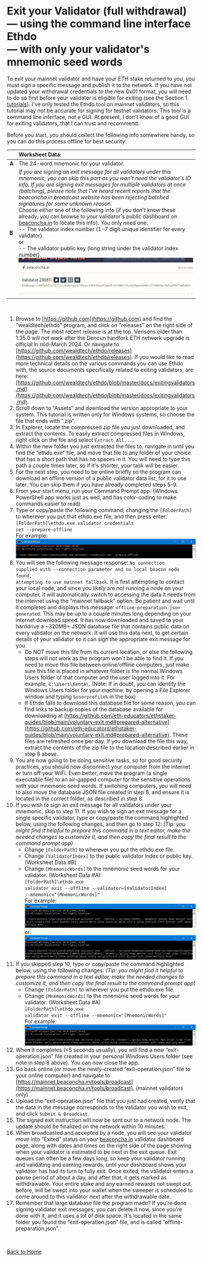 # Exit your Validator (full withdrawal)<br>— using the command line interface Ethdo<br>— with only your validator's mnemonic seed words

To exit your mainnet validator and have your ETH stake returned to you, you must sign a specific message and publish it to the network. If you have not updated your withdrawal credentials to the new 0x01 format, you will need to do so first before your validator is eligible for exiting (see the Section 1 [tutorials](/../main/README.md)). I've only tested the Ethdo tool on mainnet validators, so this tutorial may not be accurate for signing for testnet validators. This tool is a command line interface, not a GUI. At present, I don't know of a good GUI for exiting validators, that I can trust and recommend.

Before you start, you should collect the following info somewhere handy, so you can do this process offline for best security:

|       | Worksheet Data: |
| ---   | :--- |
| **A** | The 24-word mnemonic for your validator. |
| **B** | <i>If you are signing an exit message for all validators under this mnemonic, you can skip this part as you won't need the validator's ID info. If you are signing exit messages for multiple validators at once (batching), please note that I've heard recent reports that the beaconcha.in broadcast website has been rejecting batched signatures for some unknown reason.</i><br>Choose either one of the following info (if you don't know these already, you can browse to your validator's public dashboard on [beaconcha.in](https://mainnet.beaconcha.in) to locate this info). You only need one: <br>-- The validator index number (1-7 digit unique identifier for every validator).<br>or<br>-- The validator public key (long string under the validator index number).<br>![example image](images/BC002.jpg) |

<br>

1. Browse to [https://github.com](https://github.com) and find the “wealdtech/ethdo” program, and click on “releases” on the right side of the page. The most recent release is at the top. Verisons older than 1.35.0 will not work after the Dencun hardfork ETH network upgrade is official in mid-March 2024. Or navigate to [https://github.com/wealdtech/ethdo/releases](https://github.com/wealdtech/ethdo/releases). If you would like to read more technical details on the various commands you can use Ethdo with, the source documents specifically related to exiting validators, are here: [https://github.com/wealdtech/ethdo/blob/master/docs/exitingvalidators.md](https://github.com/wealdtech/ethdo/blob/master/docs/exitingvalidators.md).
2. Scroll down to “Assets” and download the version appropriate to your system. This tutorial is written only for Windows systems, so choose the file that ends with “.zip”.
3. In Explorer, locate the compressed zip file you just downloaded, and extract the contents. To easily extract compressed files in Windows, right click on the file and select <code>Extract All...</code>.
4. Within the new folder you just extracted the files to, navigate in until you find the “ethdo.exe” file, and move that file to any folder of your choice that has a short path that has no spaces in it. You will need to type this path a couple times later, so if it's shorter, your task will be easier.
5. For the next step, you need to be online briefly so the program can download an offline version of a public validator data list, for it to use later. You can skip them if you have already completed steps 5-9.
6. From your start menu, run your Command Prompt app. (Windows PowerShell app works just as well, and has color-coding to make commands easier to read)
7. Type or copy/paste the following command, changing the <code>[FolderPath]</code> to wherever you put that ethdo.exe file, and then press enter:<br><code>[FolderPath]\ethdo.exe validator credentials set --prepare-offline</code><br>For example:<br>![example image](images/CP003.jpg)
8. You will see the following message response: <code>No connection supplied with --connection parameter and no local beacon node found, attempting to use mainnet fallback</code>. It is first attempting to contact your local node, and since you likely are not running a node on your computer, it will automatically switch to accessing the data it needs from the internet using the “mainnet fallback” option. Be patient and wait until it completes and displays this message: <code>offline-preparation.json generated</code>. This may be up to a couple minutes long depending on your internet download speed. It has now downloaded and saved to your harddrive a ~320MB+ JSON database file that contains public data on every validator on the network. It will use this data next, to get certain details of your validator so it can sign the appropriate exit message for you.
    * Do NOT move this file from its current location, or else the following steps will not work as the program won't be able to find it. If you need to move this file between online/offline computers, just make sure this file is placed in whatever folder is the normal Windows Users folder of that computer and the user logged into it. For example, <code>C:\\Users\\KentA\\</code>. (Note: If in doubt, you can identify the Windows Users folder for your machine, by opening a File Explorer window and typing <code>%userprofile%</code> in the box)
    * If Ethdo fails to download this database file for some reason, you can find links to backup copies of the database available for downloading at [https://github.com/eth-educators/ethstaker-guides/blob/main/voluntary-exit.md#prepared-alternative](https://github.com/eth-educators/ethstaker-guides/blob/main/voluntary-exit.md#prepared-alternative). These files are refreshed once per day. If you download the file this way, extract the contents of the zip file to the location described earlier in step 8 above.
10. You are now going to be doing sensitive tasks, so for good security practices, you should now disconnect your computer from the internet or turn off your WiFi. Even better, move the program (a single executable file) to an air-gapped computer for the sensitive operations with your mnemonic seed words. If switching computers, you will need to also move the database JSON file created in step 8, and ensure it is located in the correct folder, as described in step 8.
11. If you wish to sign an exit message for all validators under your mnemonic, skip to step 11. If you wish to sign an exit message for a single specific validator, type or copy/paste the command highlighted below, using the following changes, and then go to step 12: <i>(Tip: you might find it helpful to prepare this command in a text editor, make the needed changes to customize it, and then copy the final result to the command prompt app)</i>
    * Change <code>[FolderPath]</code> to wherever you put the ethdo.exe file.
    * Change <code>[ValidatorIndex]</code> to the public validator index or public key. (Worksheet Data #B)
    * Change <code>[MnemonicWords]</code> to the mnemonic seed words for your validator. (Worksheet Data #A)<br><code>[FolderPath]\ethdo.exe validator exit --offline --validator=[ValidatorIndex] --mnemonic="[MnemonicWords]"</code><br>For example:<br>![example image](images/CP005.jpg)<br>or:<br>![example image](images/CP006.jpg)
12. If you skipped step 10, type or copy/paste the command highlighted below, using the following changes: <i>(Tip: you might find it helpful to prepare this command in a text editor, make the needed changes to customize it, and then copy the final result to the command prompt app)</i>
    * Change <code>[FolderPath]</code> to wherever you put the ethdo.exe file.
    * Change <code>[MnemonicWords]</code> to the mnemonic seed words for your validator. (Worksheet Data #A)<br><code>[FolderPath]\ethdo.exe validator exit --offline --mnemonic="[MnemonicWords]"</code><br>For example:<br>![example image](images/CP007.jpg)
13. When it completes (<5 seconds usually), you will find a new “exit-operation.json” file created in your personal Windows Users folder (see note in step 8 above). You can now close the app.
14. Go back online (or move the newly-created “exit-operation.json” file to your online computer) and navigate to [https://mainnet.beaconcha.in/tools/broadcast](https://mainnet.beaconcha.in/tools/broadcast). (mainnet validators only)
15. Upload the “exit-operation.json” file that you just had created, verify that the data in the message corresponds to the validator you wish to exit, and click <code>Submit & Broadcast</code>.
16. The signed exit instruction will now be sent out to a network node. The update should be finalized on the network within 10 minutes.
17. When broadcasted and accepted by a node, you will see your validator move into “Exited” status on your [beaconcha.in](https://beaconcha.in/) validator dashboard page, along with dates and times on the right side of the page showing when your validator is estimated to be next in the exit queue. Exit queues can often be a few days long, so keep your validator running and validating and earning rewards, until your dashboard shows your validator has had its turn to fully exit. Once exited, the validator enters a pause period of about a day, and after that, it gets marked as withdrawable. Your entire stake and any earned rewards not swept out before, will be swept into your wallet when the sweeper is scheduled to come around to this validator next after the withdrawable date.
18. Remember that large database file the program made? If you're done signing validator exit messages, you can delete it now, since you're done with it, and it uses a lot of disk space. It's located in the same folder you found the “exit-operation.json” file, and is called “offline-preparation.json”.

<br>

[Back to Home](/../main/README.md)
